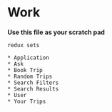 # Work

**Use this file as your scratch pad**

```
redux sets

* Application
* Ask
* Book Trip
* Random Trips
* Search Filters
* Search Results
* User
* Your Trips
```
